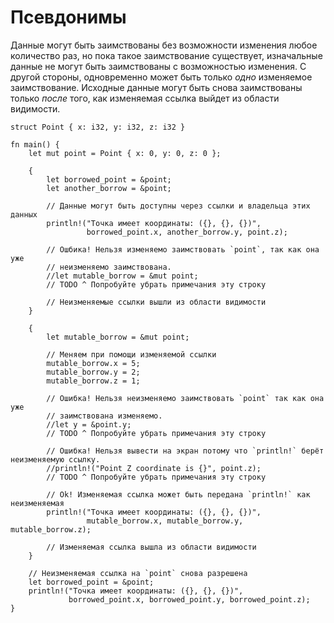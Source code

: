 # Псевдонимы

Данные могут быть заимствованы без возможности изменения любое количество раз, но пока такое заимствование существует, изначальные данные не могут быть заимствованы с возможностью изменения. С другой стороны, 
одновременно может быть только *одно* изменяемое 
заимствование. Исходные данные могут быть снова заимствованы 
только *после* того, как изменяемая ссылка выйдет из 
области видимости.

```rust,editable
struct Point { x: i32, y: i32, z: i32 }

fn main() {
    let mut point = Point { x: 0, y: 0, z: 0 };

    {
        let borrowed_point = &point;
        let another_borrow = &point;

        // Данные могут быть доступны через ссылки и владельца этих данных
        println!("Точка имеет координаты: ({}, {}, {})",
                 borrowed_point.x, another_borrow.y, point.z);

        // Ошбика! Нельзя изменяемо заимствовать `point`, так как она уже
        // неизменяемо заимствована.
        //let mutable_borrow = &mut point;
        // TODO ^ Попробуйте убрать примечания эту строку

        // Неизменяемые ссылки вышли из области видимости
    }

    {
        let mutable_borrow = &mut point;

        // Меняем при помощи изменяемой ссылки
        mutable_borrow.x = 5;
        mutable_borrow.y = 2;
        mutable_borrow.z = 1;

        // Ошибка! Нельзя неизменяемо заимствовать `point` так как она уже
        // заимствована изменяемо.
        //let y = &point.y;
        // TODO ^ Попробуйте убрать примечания эту строку

        // Ошибка! Нельзя вывести на экран потому что `println!` берёт неизменяемую ссылку.
        //println!("Point Z coordinate is {}", point.z);
        // TODO ^ Попробуйте убрать примечания эту строку

        // Ok! Изменяемая ссылка может быть передана `println!` как неизменяемая
        println!("Точка имеет координаты: ({}, {}, {})",
                 mutable_borrow.x, mutable_borrow.y, mutable_borrow.z);

        // Изменяемая ссылка вышла из области видимости
    }

    // Неизменяемая ссылка на `point` снова разрешена
    let borrowed_point = &point;
    println!("Точка имеет координаты: ({}, {}, {})",
             borrowed_point.x, borrowed_point.y, borrowed_point.z);
}
```
